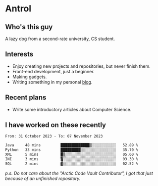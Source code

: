 # Antrol

## Who's this guy

A lazy dog from a second-rate university, CS student.

## Interests

* Enjoy creating new projects and repositories, but never finish them.
* Front-end development, just a beginner.
* Making gadgets.
* Writing something in my personal [blog](https://blog.antrol.xyz/).

## Recent plans

* Write some introductory articles about Computer Science.

<!--
* Try to develop a website for [Anime4KCPP](https://github.com/TianZerL/Anime4KCPP).
* Develop a Markdown renderer which user can customize its css, of course it is GUI-based.~~(If I could finish  it before getting bored)~~
* Work with my [teammates](https://github.com/SWJTU-Lazy-Dogs).
* Find something interests me, as a hobby after finishing my ~~boring~~ homework.
-->

## I have worked on these recently

<!--START_SECTION:waka-->

```txt
From: 31 October 2023 - To: 07 November 2023

Java     48 mins         █████████████▒░░░░░░░░░░░   52.89 %
Python   33 mins         █████████░░░░░░░░░░░░░░░░   35.70 %
XML      5 mins          █▒░░░░░░░░░░░░░░░░░░░░░░░   05.60 %
INI      3 mins          ▓░░░░░░░░░░░░░░░░░░░░░░░░   03.30 %
SQL      2 mins          ▓░░░░░░░░░░░░░░░░░░░░░░░░   02.52 %
```

<!--END_SECTION:waka-->

*p.s.  Do not care about the "Arctic Code Vault Contributor", I got that just because of an unfinished repository.*

<!--
**qzmlgfj/qzmlgfj** is a ✨ _special_ ✨ repository because its `README.md` (this file) appears on your GitHub profile.

Here are some ideas to get you started:

- 🔭 I’m currently working on ...
- 🌱 I’m currently learning ...
- 👯 I’m looking to collaborate on ...
- 🤔 I’m looking for help with ...
- 💬 Ask me about ...
- 📫 How to reach me: ...
- 😄 Pronouns: ...
- ⚡ Fun fact: ...
-->
